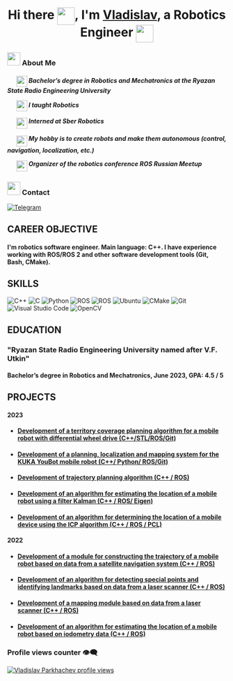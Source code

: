 <h1 align="center"> 
 Hi there <img align="top" src="https://github.com/user-attachments/assets/0e71cd88-b0c1-49dc-ab50-de9b6adf41ce" width="40"/>, 
 I'm <a href="https://github.com/vladislav-parkhachev"> Vladislav</a>, a Robotics Engineer
 <img align="top" src="https://github.com/user-attachments/assets/b3872430-42db-48ee-b162-4aadda094796" width="40"/>
</h1>

<h3> 
 <img align="bottom" src="https://github.com/user-attachments/assets/c6cc0fa0-2da1-4e64-9c69-dae29a2d6497" width="30" /> About Me 
</h3>

<h5>
 <p> &ensp; &ensp; <img align="center" src="https://github.com/user-attachments/assets/1e4488a8-bfbc-4cb4-85fd-0099a2957a07" width="25" /> Bachelor’s degree in Robotics and Mechatronics at the Ryazan State Radio Engineering University </p>
 <p> &ensp; &ensp; <img align="center" src="https://github.com/user-attachments/assets/6b7ae4a3-5047-45ae-b7ac-1b2120b00a85" width="25" /> I taught Robotics </p>
 <p> &ensp; &ensp; <img align="middle" src="https://github.com/user-attachments/assets/3f4e9e5b-4e62-4d97-9e56-5285f0b6e6fd" width="25" /> Interned at Sber Robotics </p>
 <p> &ensp; &ensp; <img align="middle" src="https://github.com/user-attachments/assets/b3872430-42db-48ee-b162-4aadda094796" width="25" /> My hobby is to create robots and make them autonomous (control, navigation, localization, etc.) </p>
 <p> &ensp; &ensp; <img align="middle" src="https://github.com/user-attachments/assets/881dd552-8d18-43d0-aaad-63deb766b7e1" width="25" /> Organizer of the robotics conference ROS Russian Meetup </p>
</h5>

<h3> 
 <img align="bottom" src="https://github.com/user-attachments/assets/1b937da2-5629-47da-92b1-368dffeb3e05" width="30" /> Contact 
</h3>

[![Telegram](https://img.shields.io/badge/Telegram-2CA5E0?style=for-the-badge&logo=telegram&logoColor=white)](https://t.me/VladislavParckachev)

## CAREER OBJECTIVE
#### I'm robotics software engineer. Main language: C++. I have experience working with ROS/ROS 2 and other software development tools (Git, Bash, CMake).

## SKILLS
![C++](https://img.shields.io/badge/-C++-090909?style=for-the-badge&logo=C%2b%2b&logoColor=6296CC)
![C](https://img.shields.io/badge/c-090909?style=for-the-badge&logo=c&logoColor=6296CC)
![Python](https://img.shields.io/badge/python-090909?style=for-the-badge&logo=python&logoColor=ffdd54)
![ROS](https://img.shields.io/badge/ros-090909?style=for-the-badge&logo=ros&logoColor=6296CC)
![ROS](https://img.shields.io/badge/ros2-090909?style=for-the-badge&logo=ros&logoColor=6296CC)
![Ubuntu](https://img.shields.io/badge/Ubuntu-090909?style=for-the-badge&logo=ubuntu&logoColor=orange)
![CMake](https://img.shields.io/badge/CMake-090909?style=for-the-badge&logo=cmake&logoColor=green)
![Git](https://img.shields.io/badge/git-090909?style=for-the-badge&logo=git&logoColor=orange)
![Visual Studio Code](https://img.shields.io/badge/Visual%20Studio%20Code-090909?style=for-the-badge&logo=visual-studio-code&logoColor=blue)
![OpenCV](https://img.shields.io/badge/opencv-090909?style=for-the-badge&logo=opencv&logoColor=green)

## EDUCATION

### "Ryazan State Radio Engineering University named after V.F. Utkin"     
#### Bachelor’s degree in Robotics and Mechatronics, June 2023, GPA: 4.5 / 5

## PROJECTS

#### 2023
 * #### [Development of a territory coverage planning algorithm for a mobile robot with differential wheel drive (C++/STL/ROS/Git)](https://github.com/vladislav-parkhachev/turtlebot3)
 * #### [Development of a planning, localization and mapping system for the KUKA YouBot mobile robot (C++/ Python/ ROS/Git)]()
 * #### [Development of trajectory planning algorithm (C++ / ROS)]()
 * #### [Development of an algorithm for estimating the location of a mobile robot using a filter Kalman (C++ / ROS/ Eigen)]()
 * #### [Development of an algorithm for determining the location of a mobile device using the ICP algorithm (C++ / ROS / PCL)]()
#### 2022
 * #### [Development of a module for constructing the trajectory of a mobile robot based on data from a satellite navigation system (C++ / ROS)]()
 * #### [Development of an algorithm for detecting special points and identifying landmarks based on data from a laser scanner (C++ / ROS)]()
 * #### [Development of a mapping module based on data from a laser scanner (C++ / ROS)]()
 * #### [Development of an algorithm for estimating the location of a mobile robot based on iodometry data (C++ / ROS)]()

### Profile views counter 👁️‍🗨️
[![Vladislav Parkhachev profile views](https://u8views.com/api/v1/github/profiles/121711583/views/day-week-month-total-count.svg)](https://u8views.com/github/vladislav-parkhachev)
